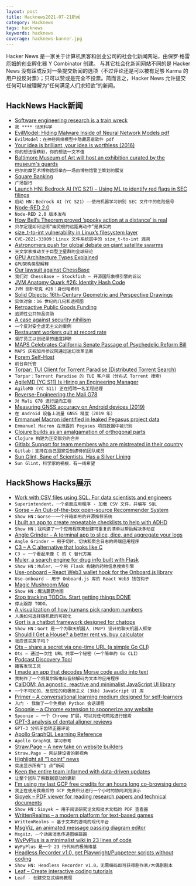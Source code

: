 ```yaml
---
layout: post
title: Hacknews2021-07-21新闻
category: Hacknews
tags: hacknews
keywords: hacknews
coverage: hacknews-banner.jpg
---
```


Hacker News 是一家关于计算机黑客和创业公司的社会化新闻网站，由保罗·格雷厄姆的创业孵化器 Y Combinator 创建。
与其它社会化新闻网站不同的是 Hacker News 没有踩或反对一条提交新闻的选项（不过评论还是可以被有足够 Karma 的用户投反对票）；只可以赞或是完全不投票。简而言之，Hacker News 允许提交任何可以被理解为“任何满足人们求知欲”的新闻。

## HackNews Hack新闻


- [Software engineering research is a train wreck](https://buttondown.email/hillelwayne/archive/i-ing-hate-science/)
- `我 **** 讨厌科学`
- [EvilModel: Hiding Malware Inside of Neural Network Models pdf](https://arxiv.org/abs/2107.08590)
- `EvilModel：在神经网络模型中隐藏恶意软件 pdf`
- [Your idea is brilliant, your idea is worthless (2016)](https://stonemaiergames.com/kickstarter-lesson-204-your-idea-is-brilliant-your-idea-is-worthless/)
- `你的想法很精彩，你的想法一文不值`
- [Baltimore Museum of Art will host an exhibition curated by the museum's guards](https://artbma.org/about/press/release/bma-security-officers-take-center-stage-as-guest-curators-of-a-new-exhibition-opening-in-march-2022)
- `巴尔的摩艺术博物馆将举办一场由博物馆警卫策划的展览`
- [Square Banking](https://squareup.com/us/en/banking)
- `广场银行`
- [Launch HN: Bedrock AI (YC S21) – Using ML to identify red flags in SEC filings](item?id=27893182)
- `启动 HN：Bedrock AI（YC S21）——使用机器学习识别 SEC 文件中的危险信号`
- [Node-RED 2.0](https://nodered.org/blog/2021/07/20/version-2-0-released)
- `Node-RED 2.0 版本发布`
- [How Bell’s Theorem proved ‘spooky action at a distance’ is real](https://www.quantamagazine.org/how-bells-theorem-proved-spooky-action-at-a-distance-is-real-20210720/)
- `贝尔定理如何证明“幽灵般的远距离动作”是真实的`
- [size_t-to-int vulnerability in Linux’s filesystem layer](https://www.openwall.com/lists/oss-security/2021/07/20/1)
- `CVE-2021-33909：Linux 文件系统层中的 size_t-to-int 漏洞`
- [Astronomers push for global debate on giant satellite swarms](https://www.nature.com/articles/d41586-021-01954-4)
- `天文学家推动关于巨型卫星群的全球辩论`
- [GPU Architecture Types Explained](https://rastergrid.com/blog/gpu-tech/2021/07/gpu-architecture-types-explained/)
- `GPU架构类型解释`
- [Our lawsuit against ChessBase](https://stockfishchess.org/blog/2021/our-lawsuit-against-chessbase/)
- `我们对 ChessBase – Stockfish – 开源国际象棋引擎的诉讼`
- [JVM Anatomy Quark #26: Identity Hash Code](https://shipilev.net/jvm/anatomy-quarks/26-identity-hash-code/)
- `JVM 剖析夸克 #26：身份哈希码`
- [Solid Objects: 16th-Century Geometric and Perspective Drawings](https://publicdomainreview.org/collection/solid-objects)
- `实体对象：16 世纪的几何和透视图`
- [Retroactive Public Goods Funding](https://optimismpbc.medium.com/retroactive-public-goods-funding-33c9b7d00f0c)
- `追溯性公共物品资助`
- [A case against security nihilism](https://blog.cryptographyengineering.com/2021/07/20/a-case-against-security-nihilism/)
- `一个反对安全虚无主义的案例`
- [Restaurant workers quit at record rate](https://www.npr.org/2021/07/20/1016081936/low-pay-no-benefits-rude-customers-restaurant-workers-quit-at-record-rate)
- `餐厅员工以创纪录的速度辞职`
- [MAPS Celebrates California Senate Passage of Psychedelic Reform Bill](https://maps.org/news/media/9270-maps-celebrates-california-senate-passage-of-groundbreaking-psychedelic-reform-bill)
- `MAPS 庆祝加州参议院通过迷幻改革法案`
- [Forem Self-Host](https://forem.dev/foremteam/introducing-forem-self-host-246k)
- `前台自托管`
- [Torpar: TUI Client for Torrent Paradise (Distributed Torrent Search)](https://github.com/varbhat/torpar)
- `Torpar：Torrent Paradise 的 TUI 客户端（分布式 Torrent 搜索）`
- [AgileMD (YC S11) Is Hiring an Engineering Manager](https://www.ycombinator.com/companies/agilemd/jobs/iF08Jgy-software-engineering-manager-platform-and-applications)
- `AgileMD (YC S11) 正在招聘一名工程经理`
- [Reverse-Engineering the Mali G78](https://www.collabora.com/news-and-blog/news-and-events/reverse-engineering-the-mali-g78.html)
- `对 Mali G78 进行逆向工程`
- [Measuring GNSS accuracy on Android devices (2019)](https://barbeau.medium.com/measuring-gnss-accuracy-on-android-devices-6824492a1389)
- `在 Android 设备上测量 GNSS 精度（2019 年）`
- [Emmanuel Macron identified in leaked Pegasus project data](https://www.theguardian.com/world/2021/jul/20/emmanuel-macron-identified-in-leaked-pegasus-project-data)
- `Emmanuel Macron 在泄露的 Pegasus 项目数据中被识别`
- [Clojure builds as an amalgamation of orthogonal parts](http://blog.fogus.me/2021/07/20/clojure-builds-as-an-amalgamation-of-orthogonal-parts/)
- `Clojure 构建为正交部分的合并`
- [Gitlab: Support for team members who are mistreated in their country](https://gitlab.com/gitlab-com/www-gitlab-com/-/merge_requests/84922/diffs)
- `Gitlab：支持在自己国家受到虐待的团队成员`
- [Sun Glint, Bane of Scientists, Has a Silver Lining](https://www.atlasobscura.com/articles/sun-glint-remote-sensing)
- `Sun Glint，科学家的祸根，有一线希望`


## HackShows Hacks展示

- [ Work with CSV files using SQL. For data scientists and engineers](https://superintendent.app/)
- `Superintendent，一个桌面应用程序 - 加载 CSV 文件，并编写 SQL`
- [ Gorse – An Out-of-the-box open-source Recommender System](https://gorse.io/)
- `Show HN：Gorse——一个开箱即用的开源推荐系统`
- [ I built an app to create repeatable checklists to help with ADHD](https://checkyourlist.app/)
- `Show HN：我构建了一个应用程序来创建可重复的清单以帮助解决多动症`
- [ Angle Grinder – A terminal app to slice, dice, and aggregate your logs](https://github.com/rcoh/angle-grinder)
- `Angle Grinder – 用于切片、切块和聚合日志的终端应用程序`
- [ C3 – A C alternative that looks like C](https://github.com/c3lang/c3c)
- `C3 – 一个看起来像 C 的 C 替代方案`
- [ Muler, a search engine for drug info built with Flask](http://muler.pythonanywhere.com/)
- `Show HN：Muler，一个用 Flask 构建的药物信息搜索引擎`
- [ Use-onboard – React Web3 wallet hook for the Onboard.js library](https://github.com/talentlessguy/use-onboard)
- `Use-onboard – 用于 Onboard.js 库的 React Web3 钱包钩子`
- [ Magic Mushroom Map](https://www.magicmushroommap.com/)
- `Show HN：魔法蘑菇地图`
- [ Stop tracking TODOs. Start getting things DONE](https://donel.ist/)
- `停止跟踪 TODO。`
- [ A visualization of how humans pick random numbers](https://www.humanrandomness.com/?hn)
- `人类如何选择随机数的可视化`
- [ Gort is a chatbot framework designed for chatops](https://github.com/getgort/gort)
- `Show HN：Gort 是一个为聊天机器人 (MVP) 设计的聊天机器人框架`
- [ Should I Get a House? a better rent vs. buy calculator](https://shouldigetahouse.com/)
- `我应该买房子吗？ `
- [ Ots – share a secret via one-time URL (a simple Go CLI)](https://github.com/sniptt-official/ots-cli)
- `Ots – 通过一次性 URL 共享一个秘密（一个简单的 Go CLI）`
- [ Podcast Discovery Tool](https://rephonic.com/discover)
- `播客发现工具`
- [ I made an app that decodes Morse code audio into text](https://github.com/ggerganov/ggmorse)
- `我制作了一个将莫尔斯电码音频解码为文本的应用程序`
- [ CalDOM: An agnostic, reactive and minimalist JavaScript UI library](https://caldom.org)
- `一个不可知的、反应性的和极简主义 (3kb) JavaScript UI 库`
- [ Primer – A conversational learning medium designed for self-learners](https://primerlabs.io/)
- `入门 - 我做了一个免费的 Python 会话课程`
- [ Spoonie – a Chrome extension to spoonerize any website](https://github.com/postmalloc/spoonie)
- `Spoonie – 一个 Chrome 扩展，可以对任何网站进行搜索`
- [ GPT-3 analysis of dental aligner reviews](https://reviews.newmouth.com/)
- `GPT-3 分析牙齿矫正器评论`
- [ Apollo GraphQL Learning Reference](https://icarus.bradwoods.io/)
- `Apollo GraphQL 学习参考`
- [ Straw.Page – A new take on website builders](https://straw.page?ref=hn)
- `Straw.Page – 网站建设者的新视角`
- [ Highlight all “1 point” news](item?id=27891364)
- `突出显示所有“1 点”新闻`
- [ Keep the entire team informed with data-driven updates](https://www.enform.io)
- `让整个团队了解数据驱动的更新`
- [ I'm using my last GCP free credits for an hours long co-browsing demo](https://comebrowsewithme.com/?testmode)
- `我正在使用我最后的 GCP 免费积分进行一个小时的协同浏览演示`
- [ Sioyek – PDF viewer for reading research papers and technical documents](https://sioyek.info/)
- `Show HN：Sioyek – 用于阅读研究论文和技术文档的 PDF 查看器`
- [ WrittenRealms – a modern platform for text-based games](https://writtenrealms.com/)
- `WrittenRealms – 基于文本的游戏的现代平台`
- [ MsgViz, an animated message passing diagram editor](https://www.msgviz.com)
- `MsgViz，一个动画消息传递图编辑器`
- [WyPyPlus is a minimalist wiki in 23 lines of code](https://github.com/lchen198/wypyplus)
- `WyPyPlus 是一个 23 行代码的极简维基`
- [ Headless Recorder v1.0, get Playwright/Puppeteer scripts without coding](https://chrome.google.com/webstore/detail/headless-recorder/djeegiggegleadkkbgopoonhjimgehda)
- `Show HN: Headless Recorder v1.0，无需编码即可获得剧作家/木偶剧剧本`
- [ Leaf – Create interactive coding tutorials](https://getleaf.app/)
- `Leaf - 创建交互式编码教程`

